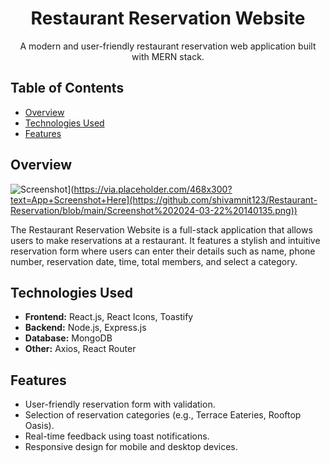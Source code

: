 <!-- Project Title -->
<h1 align="center">Restaurant Reservation Website</h1>

<!-- Project Description -->
<p align="center">A modern and user-friendly restaurant reservation web application built with MERN stack.</p>

<!-- Table of Contents -->
## Table of Contents

- [Overview](#overview)
- [Technologies Used](#technologies-used)
- [Features](#features)

<!-- Overview Section -->
## Overview
![Screenshot]([/screenshots/reservation-form.png)](https://via.placeholder.com/468x300?text=App+Screenshot+Here](https://github.com/shivamnit123/Restaurant-Reservation/blob/main/Screenshot%202024-03-22%20140135.png))

The Restaurant Reservation Website is a full-stack application that allows users to make reservations at a restaurant. It features a stylish and intuitive reservation form where users can enter their details such as name, phone number, reservation date, time, total members, and select a category.

<!-- Technologies Used Section -->
## Technologies Used

- **Frontend:** React.js, React Icons, Toastify
- **Backend:** Node.js, Express.js
- **Database:** MongoDB
- **Other:** Axios, React Router

<!-- Features Section -->
## Features

- User-friendly reservation form with validation.
- Selection of reservation categories (e.g., Terrace Eateries, Rooftop Oasis).
- Real-time feedback using toast notifications.
- Responsive design for mobile and desktop devices.

